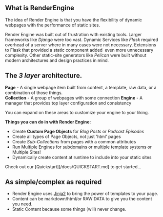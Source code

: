 ## What is RenderEngine

The idea of Render Engine is that you have the flexibility of dynamic webpages with the performance of static sites.   

Render Engine was built out of frustration with existing tools. Larger frameworks like _Django_ were too vast. Dynamic Services like _Flask_ required overhead of a server where in many cases were not necessary. Extensions to Flask that provided a static component added  even more unnecessary complexity. Other static-site generators like _Pelican_ were built without modern architectures and design practices in mind.  


## The _3 layer_ architecture. 

**Page** - A single webpage item built from content, a template, raw data, or a combination of those things.  
**Collection** - A group of webpages with some connection
**Engine** - A manager that provides top layer configuration and consistency

You can expand on these areas to customize your engine to your liking.


**Things you can do in with Render Engine:**

- Create **Custom Page Objects** for _Blog Posts_ or _Podcast Episodes_
- Create all types of Page Objects, not just 'html' pages
- Create _Sub-Collections_ from pages with a common attributes
- Run Multiple Engines for subdomains or multiple template systems or Multiple Sites!
- Dynamically create content at runtime to include into your static sites

Check out our [Quickstart][/docs/QUICKSTART.md] to get started...

## As simple/complex as required

- Render Engine uses [Jinja2] to bring the power of templates to your page.
- Content can be markdown/html/or RAW DATA to give you the content you need.
- Static Content because some things (will) never change.

[Jinja2]: https://jinja.palletsprojects.com/en/latest
